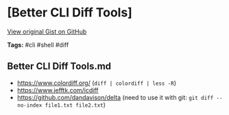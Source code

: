# [Better CLI Diff Tools] 

[View original Gist on GitHub](https://gist.github.com/Integralist/1ef7f2da72e4a520a8fca1aeb7b45074)

**Tags:** #cli #shell #diff

## Better CLI Diff Tools.md

- https://www.colordiff.org/ (`diff | colordiff | less -R`)
- https://www.jefftk.com/icdiff
- https://github.com/dandavison/delta (need to use it with git: `git diff --no-index file1.txt file2.txt`)

